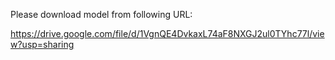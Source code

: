 Please download model from following URL: 

https://drive.google.com/file/d/1VgnQE4DvkaxL74aF8NXGJ2ul0TYhc77l/view?usp=sharing
